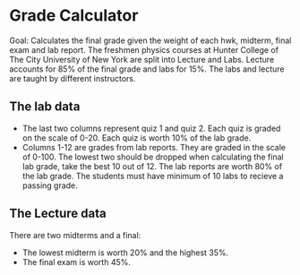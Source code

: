 # Grade Calculator

Goal: Calculates the final grade given the weight of each hwk, midterm, final exam and lab report. The freshmen physics courses at Hunter College of The City University of New York are split into Lecture and Labs. Lecture accounts for 85% of the final grade and labs for 15%. The labs and lecture are taught by different instructors.

## The lab data
* The last two columns represent quiz 1 and quiz 2. Each quiz is graded on the scale of 0-20. Each quiz is worth 10% of the lab grade.
* Columns 1-12 are grades from lab reports. They are graded in the scale of 0-100. The lowest two should be dropped when calculating the final lab grade, take the best 10 out of 12. The lab reports are worth 80% of the lab grade. The students must have minimum of 10 labs to recieve a passing grade.

## The Lecture data
There are two midterms and a final:
* The lowest midterm is worth 20% and the highest 35%.
* The final exam is worth 45%.
